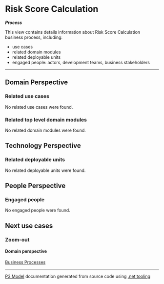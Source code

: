 ﻿
# Risk Score Calculation

***Process***  

This view contains details information about Risk Score Calculation business process, including:
- use cases
- related domain modules
- related deployable units
- engaged people: actors, development teams, business stakeholders  

---



## Domain Perspective


### Related use cases

No related use cases were found.  

### Related top level domain modules

No related domain modules were found.  

## Technology Perspective


### Related deployable units

No related deployable units were found.  

## People Perspective


### Engaged people

No engaged people were found.  

## Next use cases


### Zoom-out


#### Domain perspective

[Business Processes](BusinessProcesses.md)  

---

[P3 Model](https://github.com/P3-model/P3-model) documentation generated from source code using [.net tooling](https://github.com/P3-model/P3-model-dotnet)
